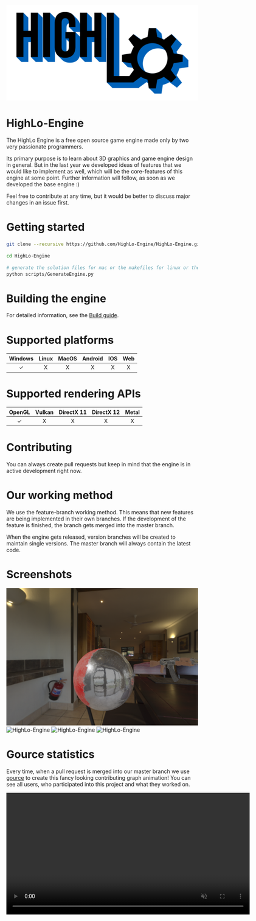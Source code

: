 <p align="center">
  <img src="/HighLo.png" alt="HighLo-Logo" width="1024">
</p>

# HighLo-Engine

The HighLo Engine is a free open source game engine made only by two very passionate programmers.

Its primary purpose is to learn about 3D graphics and game engine design in general. But in the last year we developed ideas of features that we would like to implement as well, which will be the core-features of this engine at some point. Further information will follow, as soon as we developed the base engine :)

Feel free to contribute at any time, but it would be better to discuss major changes in an issue first.

# Getting started

```sh
git clone --recursive https://github.com/HighLo-Engine/HighLo-Engine.git/
```

```sh
cd HighLo-Engine
```

```sh
# generate the solution files for mac or the makefiles for linux or the visual studio solution files for windows
python scripts/GenerateEngine.py
```

# Building the engine

For detailed information, see the [Build guide](BUILDING.md).

# Supported platforms

| Windows | Linux | MacOS | Android | IOS | Web |
|:--------:| :-: | :-: | :-: | :-: | :-: |
| ✓    | X | X | X | X | X |

# Supported rendering APIs

| OpenGL | Vulkan | DirectX 11 | DirectX 12 | Metal |
|:--------:| :-: | :-: | :-: | :-: |
| ✓    | X | X | X | X |

# Contributing

You can always create pull requests but keep in mind that the engine is in active development right now.

# Our working method

We use the feature-branch working method. This means that new features are being implemented in their own branches. If the development of the feature is finished, the branch gets merged into the master branch.

When the engine gets released, version branches will be created to maintain single versions. The master branch will always contain the latest code.

# Screenshots

![HighLo-Engine](/Screenshots/HighLo-Screenshot-1.png?raw=true "HighLo-Engine-1")
![HighLo-Engine](/Screenshots/HighLo-Screenshot-2.png?raw=true "HighLo-Engine-2")
![HighLo-Engine](/Screenshots/HighLo-Screenshot-3.png?raw=true "HighLo-Engine-3")
![HighLo-Engine](/Screenshots/HighLo-Screenshot-4.png?raw=true "HighLo-Engine-4")

# Gource statistics

Every time, when a pull request is merged into our master branch we use [gource](https://gource.io) to create this fancy looking contributing graph animation! You can see all users, who participated into this project and what they worked on.

<video src="https://www.highlo-engine.com/uploads/gource.mp4" width="640" autoplay muted loop></video>

